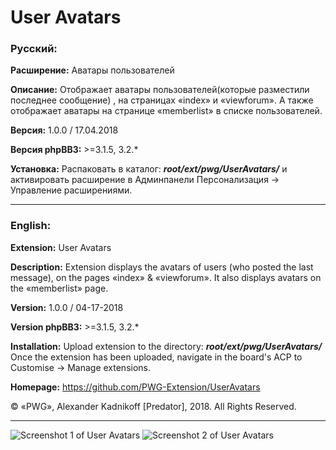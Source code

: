 # User Avatars

### Русский:

**Расширение:**		Аватары пользователей

**Описание:**		Отображает аватары пользователей(которые разместили последнее сообщение) , на страницах «index» и «viewforum». А также отображает аватары на странице «memberlist» в списке пользователей.

**Версия:**			1.0.0 / 17.04.2018

**Версия phpBB3:**	>=3.1.5, 3.2.*

**Установка:**		Распаковать в каталог: **_root/ext/pwg/UserAvatars/_** и активировать расширение в Админпанели Персонализация -> Управление расширениями.

***
### English:

**Extension:**		User Avatars

**Description:**	Extension displays the avatars of users (who posted the last message), on the pages «index» & «viewforum». It also displays avatars on the «memberlist» page.

**Version:**		1.0.0 / 04-17-2018

**Version phpBB3:**	>=3.1.5, 3.2.*

**Installation:**	Upload extension to the directory: **_root/ext/pwg/UserAvatars/_** Once the extension has been uploaded, navigate in the board's ACP to Customise -> Manage extensions.

**Homepage:** https://github.com/PWG-Extension/UserAvatars

© «PWG», Alexander Kadnikoff [Predator],  2018. All Rights Reserved.

***
![Screenshot 1 of User Avatars](https://downloader.disk.yandex.ru/preview/b58e44b76984cdc173a29b0c36e55286c2ec3632e19f522d547fc4e180f2b109/5ad604c6/stiqGIFeNhpiLAWbgW36iI99xnyWRoFOro4jLDbLuI5Qv0iwrwYNv0X7rscXnNVcV-8sVIACloaU9tWRuiskdw%3D%3D?uid=0&filename=UserAvatars1.png&disposition=inline&hash=&limit=0&content_type=image%2Fpng&tknv=v2&size=1920x1008)
![Screenshot 2 of User Avatars](https://downloader.disk.yandex.ru/preview/f9a65bff451646f508c1efbc020fd6046ec6711baf3fcca051e88c6c2fb60a29/5ad604e9/stiqGIFeNhpiLAWbgW36iIdyG5R1jn6ijLA-OmMnp3yMaed6nPAW83c_4Bq6hl5xuttUtzKzw0jM3P2uRlXdjQ%3D%3D?uid=0&filename=UserAvatars2.png&disposition=inline&hash=&limit=0&content_type=image%2Fpng&tknv=v2&size=1920x1008)
